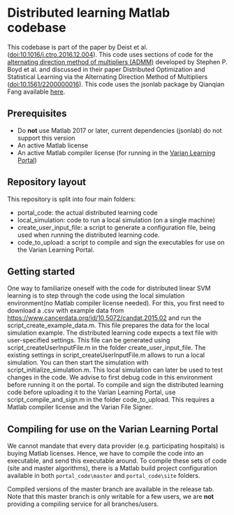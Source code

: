 # Distributed learning Matlab codebase

This codebase is part of the paper by Deist et al. ([doi:10.1016/j.ctro.2016.12.004](https://doi.org/10.1016/j.ctro.2016.12.004)).
This code uses sections of code for the [alternating direction method of multipliers (ADMM)](http://stanford.edu/~boyd/admm.html) developed by Stephen P. Boyd et al. and discussed in their paper Distributed Optimization and Statistical Learning via the Alternating Direction Method of Multipliers
([doi:10.1561/2200000016](https://doi.org/10.1561/2200000016)).
This code uses the jsonlab package by Qianqian Fang available [here](https://github.com/fangq/jsonlab).

## Prerequisites

* Do **not** use Matlab 2017 or later, current dependencies (jsonlab) do not support this version
* An active Matlab license
* An active Matlab compiler license (for running in the [Varian Learning Portal](https://www.varianlearningportal.com/VarianLearningPortal/))

## Repository layout
This repository is split into four main folders:
* portal_code: the actual distributed learning code
* local_simulation: code to run a local simulation (on a single machine)
* create_user_input_file: a script to generate a configuration file, being used when running the distributed learning code.
* code_to_upload: a script to compile and sign the executables for use on the Varian Learning Portal. 

## Getting started
One way to familiarize oneself with the code for distributed linear SVM learning is to step through the code using the local simulation environment(no Matlab compiler license needed). 
For this, you first need to download a .csv with example data from https://www.cancerdata.org/id/10.5072/candat.2015.02 and run the script_create_example_data.m. This file prepares the data for the local simulation example.
The distributed learning code expects a text file with user-specified settings. This file can be generated using script_createUserInputFile.m in the folder create_user_input_file. The existing settings in script_createUserInputFile.m allows to run a local simulation.
You can then start the simulation with script_initialize_simulation.m.
This local simulation can later be used to test changes in the code. We advise to first debug code in this environment before running it on the portal.
To compile and sign the distributed learning code before uploading it to the Varian Learning Portal, use script_compile_and_sign.m in the folder code_to_upload. This requires a Matlab compiler license and the Varian File Signer.

## Compiling for use on the Varian Learning Portal

We cannot mandate that every data provider (e.g. participating hospitals) is buying Matlab licenses. Hence, we have to compile the code into an executable, and send this executable around. To compile these sets of code (site and master algorithms), there is a Matlab build project configuration available in both `portal_code\master` and `portal_code\site` folders.

Compiled versions of the master branch are available in the release tab. Note that this master branch is only writable for a few users, we are **not** providing a compiling service for all branches/users.